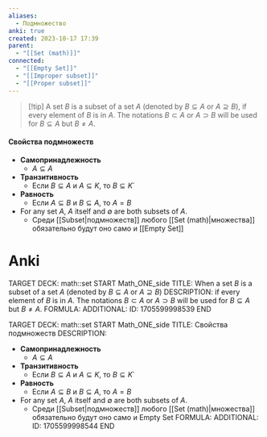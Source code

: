 ```yaml
---
aliases:
  - Подмножество
anki: true
created: 2023-10-17 17:39
parent:
  - "[[Set (math)]]"
connected:
  - "[[Empty Set]]"
  - "[[Improper subset]]"
  - "[[Proper subset]]"
---
```


> [!tip] A set $B$ is a subset of a set $A$ (denoted by $B⊆A$ or $A⊇B$), 
> if every element of $B$ is in $A$. 
> The notations $B ⊂ A$ or $A ⊃ B$ will be used for $B ⊆ A$ but $B  \neq A$.


#### Свойства подмножеств
- **Самопринадлежность** 
    - $A⊆A$
- **Транзитивность**
    - Если $B⊆A$ и $A⊆K$, то $B⊆K$`
- **Равность**
    - Если $A⊆B$ и $B⊆A$, то $A=B$
- For any set $A$, $A$ itself and $∅$ are both subsets of $A$. 
    - Среди [[Subset|подмножеств]] любого [[Set (math)|множества]] обязательно будут оно само и [[Empty Set]]

# Anki
TARGET DECK: math::set
START
Math_ONE_side
TITLE: When a set $B$ is a subset of a set $A$ (denoted by $B⊆A$ or $A⊇B$)
DESCRIPTION: if every element of $B$ is in $A$. 
The notations $B ⊂ A$ or $A ⊃ B$ will be used for $B ⊆ A$ but $B  \neq A$.
FORMULA: 
ADDITIONAL:
ID: 1705599998539
END

TARGET DECK: math::set
START
Math_ONE_side
TITLE: Свойства подмножеств
DESCRIPTION: 
- **Самопринадлежность** 
    - $A⊆A$
- **Транзитивность**
    - Если $B⊆A$ и $A⊆K$, то $B⊆K$`
- **Равность**
    - Если $A⊆B$ и $B⊆A$, то $A=B$
- For any set $A$, $A$ itself and $∅$ are both subsets of $A$. 
    - Среди [[Subset|подмножеств]] любого [[Set (math)|множества]] обязательно будут оно само и Empty Set
FORMULA: 
ADDITIONAL:
ID: 1705599998544
END


